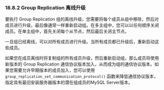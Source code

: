 ### 18.8.2 Group Replication 离线升级

要执行 Group Replication 组的离线升级，您需要将每个成员从组中移除，然后对成员进行升级，最后像通常一样重新启动组。在多主组中，您可以以任何顺序关闭成员。在单主组中，首先关闭每个从节点，然后最后关闭主节点。

一旦组已经离线，可以对所有成员进行升级。当所有成员都已升级后，重新启动这些成员。

如果您在成员离线时将复制组的所有成员升级，然后重新启动组，那么成员将使用新版本的 Group Replication 通信协议版本加入，从而成为组的通信协议版本。如果您需要允许早期版本的成员加入，您可以使用 `group_replication_set_communication_protocol()` 函数来降低通信协议版本，指定具有最旧安装服务器版本的潜在组成员的MySQL Server版本。
